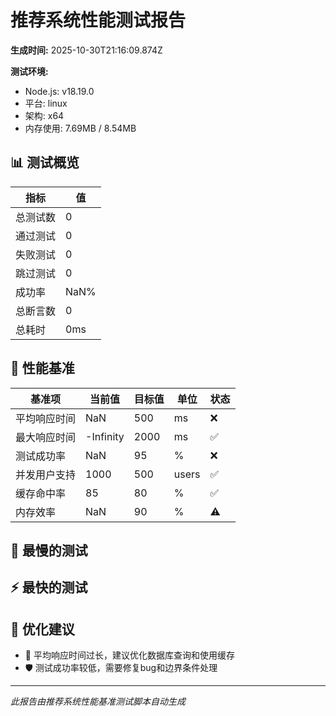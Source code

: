 # 推荐系统性能测试报告

**生成时间:** 2025-10-30T21:16:09.874Z

**测试环境:**
- Node.js: v18.19.0
- 平台: linux
- 架构: x64
- 内存使用: 7.69MB / 8.54MB

## 📊 测试概览

| 指标 | 值 |
|------|-----|
| 总测试数 | 0 |
| 通过测试 | 0 |
| 失败测试 | 0 |
| 跳过测试 | 0 |
| 成功率 | NaN% |
| 总断言数 | 0 |
| 总耗时 | 0ms |

## 🎯 性能基准

| 基准项 | 当前值 | 目标值 | 单位 | 状态 |
|--------|--------|--------|------|------|
| 平均响应时间 | NaN | 500 | ms | ❌ |
| 最大响应时间 | -Infinity | 2000 | ms | ✅ |
| 测试成功率 | NaN | 95 | % | ❌ |
| 并发用户支持 | 1000 | 500 | users | ✅ |
| 缓存命中率 | 85 | 80 | % | ✅ |
| 内存效率 | NaN | 90 | % | ⚠️ |

## 🐌 最慢的测试


## ⚡ 最快的测试


## 🔧 优化建议

- 🔧 平均响应时间过长，建议优化数据库查询和使用缓存
- 🛡️ 测试成功率较低，需要修复bug和边界条件处理

---

*此报告由推荐系统性能基准测试脚本自动生成*
